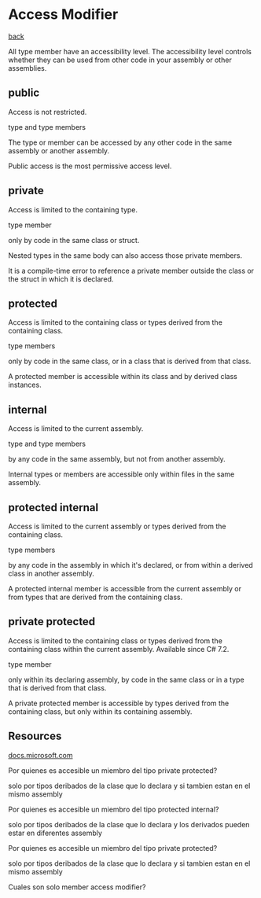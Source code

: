 # Access Modifier

[back](../README.md)

All type member have an accessibility level. The accessibility level controls whether they can be used from other code in your assembly or other assemblies.

## public

Access is not restricted.

type and type members

The type or member can be accessed by any other code in the same assembly or another assembly.

Public access is the most permissive access level.

## private

Access is limited to the containing type.

type member

only by code in the same class or struct.

Nested types in the same body can also access those private members.

It is a compile-time error to reference a private member outside the class or the struct in which it is declared.

## protected

Access is limited to the containing class or types derived from the containing class.

type members

only by code in the same class, or in a class that is derived from that class.

A protected member is accessible within its class and by derived class instances.


## internal

Access is limited to the current assembly.

type and type members

by any code in the same assembly, but not from another assembly.

Internal types or members are accessible only within files in the same assembly.

## protected internal

Access is limited to the current assembly or types derived from the containing class.

type members

by any code in the assembly in which it's declared, or from within a derived class in another assembly.

A protected internal member is accessible from the current assembly or from types that are derived from the containing class.

## private protected

Access is limited to the containing class or types derived from the containing class within the current assembly. Available since C# 7.2.

type member

only within its declaring assembly, by code in the same class or in a type that is derived from that class.

A private protected member is accessible by types derived from the containing class, but only within its containing assembly.

## Resources

[docs.microsoft.com](https://docs.microsoft.com/en-us/dotnet/csharp/programming-guide/classes-and-structs/access-modifiers)


Por quienes es accesible un miembro del tipo private protected?

solo por tipos deribados de la clase que lo declara y si tambien estan en el mismo assembly


Por quienes es accesible un miembro del tipo protected internal?

solo por tipos deribados de la clase que lo declara y  los derivados pueden estar en diferentes assembly


Por quienes es accesible un miembro del tipo private protected?

solo por tipos deribados de la clase que lo declara y si tambien estan en el mismo assembly


Cuales son solo member access modifier?

